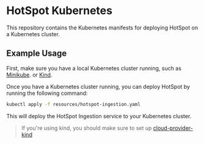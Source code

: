 # HotSpot Kubernetes

This repository contains the Kubernetes manifests for deploying HotSpot on a Kubernetes cluster.

## Example Usage

First, make sure you have a local Kubernetes cluster running, such as [Minikube](https://minikube.sigs.k8s.io/docs/start/).
or [Kind](https://kind.sigs.k8s.io/docs/user/quick-start/#quick-start).

Once you have a Kubernetes cluster running, you can deploy HotSpot by running the following command:

```bash
kubectl apply -f resources/hotspot-ingestion.yaml
```

This will deploy the HotSpot Ingestion service to your Kubernetes cluster.

> If you're using kind, you should make sure to set up [cloud-provider-kind](https://github.com/kubernetes-sigs/cloud-provider-kind)
